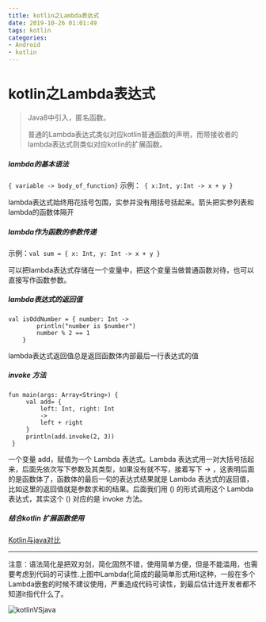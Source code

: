 ```yaml
---
title: kotlin之Lambda表达式
date: 2019-10-26 01:01:49
tags: kotlin
categories: 
- Android
- kotlin
---
```


# kotlin之Lambda表达式

>  Java8中引入，匿名函数。
>  
>  普通的Lambda表达式类似对应kotlin普通函数的声明，而带接收者的lambda表达式则类似对应kotlin的扩展函数。

##### lambda的基本语法
`{ variable -> body_of_function}` 示例：` { x:Int, y:Int -> x + y }`

lambda表达式始终用花括号包围，实参并没有用括号括起来。箭头把实参列表和lambda的函数体隔开

<!-- more -->

##### lambda作为函数的参数传递
示例：`val sum = { x: Int, y: Int -> x + y }`

可以把lambda表达式存储在一个变量中，把这个变量当做普通函数对待，也可以直接写作函数参数。

##### lambda表达式的返回值
```
val isOddNumber = { number: Int ->
        println("number is $number")
        number % 2 == 1
    }
```
lambda表达式返回值总是返回函数体内部最后一行表达式的值

##### invoke 方法
```
fun main(args: Array<String>) { 
     val add= { 
         left: Int, right: Int 
         -> 
         left + right 
     } 
     println(add.invoke(2, 3)) 
 } 
```
一个变量 add，赋值为一个 Lambda 表达式。Lambda 表达式用一对大括号括起来，后面先依次写下参数及其类型，如果没有就不写，接着写下 -> ，这表明后面的是函数体了，函数体的最后一句的表达式结果就是 Lambda 表达式的返回值，比如这里的返回值就是参数求和的结果。后面我们用 () 的形式调用这个 Lambda 表达式，其实这个 () 对应的是 invoke 方法。

##### 结合kotlin 扩展函数使用

[Kotlin与java对比](https://inote.fun/2019/09/28/Kotlin%E4%B8%8Ejava%E5%AF%B9%E6%AF%94/)

-----

注意：语法简化是把双刃剑，简化固然不错，使用简单方便，但是不能滥用，也需要考虑到代码的可读性.上图中Lambda化简成的最简单形式用it这种，一般在多个Lambda嵌套的时候不建议使用，严重造成代码可读性，到最后估计连开发者都不知道it指代什么了。

![kotlinVSjava](/images/kotlin_vs_java.png)